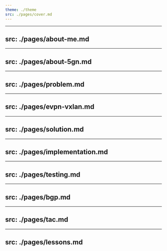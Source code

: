 ```yaml
---
theme: ./theme
src: ./pages/cover.md
---
```


---
src: ./pages/about-me.md
---

---
src: ./pages/about-5gn.md
---

---
src: ./pages/problem.md
---

---
src: ./pages/evpn-vxlan.md
---

---
src: ./pages/solution.md
---

---
src: ./pages/implementation.md
---

---
src: ./pages/testing.md
---

---
src: ./pages/bgp.md
---

---
src: ./pages/tac.md
---

---
src: ./pages/lessons.md
---